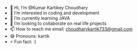 - 👋 Hi, I’m @Kumar Kartikey Choudhary
- 👀 I’m interested in coding and development
- 🌱 I’m currently learning JAVA
- 💞️ I’m looking to collaborate on real life projects
- 📫 How to reach me email: choudharykartik733@gmail.com
- 😄 Pronouns: kartik
- ⚡ Fun fact: :)

<!---
Ghost-Viper16/Ghost-Viper16 is a ✨ special ✨ repository because its `README.md` (this file) appears on your GitHub profile.
You can click the Preview link to take a look at your changes.
--->
